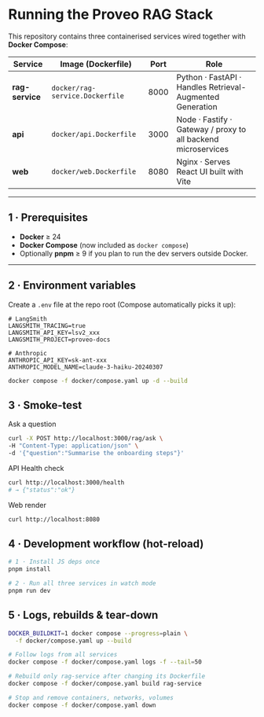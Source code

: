 # Running the Proveo RAG Stack

This repository contains three containerised services wired together with **Docker Compose**:

| Service        | Image (Dockerfile)                | Port | Role                                                         |
| -------------- | --------------------------------- | ---- | ------------------------------------------------------------ |
| **rag-service**| `docker/rag-service.Dockerfile`   | 8000 | Python · FastAPI · Handles Retrieval-Augmented Generation   |
| **api**        | `docker/api.Dockerfile`           | 3000 | Node · Fastify · Gateway / proxy to all backend microservices |
| **web**        | `docker/web.Dockerfile`           | 8080 | Nginx · Serves React UI built with Vite                     |



---

## 1 · Prerequisites

* **Docker** ≥ 24
* **Docker Compose** (now included as `docker compose`)
* Optionally **pnpm** ≥ 9 if you plan to run the dev servers outside Docker.

---

## 2 · Environment variables

Create a `.env` file at the repo root (Compose automatically picks it up):

```dotenv
# LangSmith
LANGSMITH_TRACING=true
LANGSMITH_API_KEY=lsv2_xxx
LANGSMITH_PROJECT=proveo-docs

# Anthropic
ANTHROPIC_API_KEY=sk-ant-xxx
ANTHROPIC_MODEL_NAME=claude-3-haiku-20240307
```

```bash
docker compose -f docker/compose.yaml up -d --build
```

## 3 · Smoke-test

Ask a question

```bash
curl -X POST http://localhost:3000/rag/ask \
-H "Content-Type: application/json" \
-d '{"question":"Summarise the onboarding steps"}'
```
API Health check
```bash
curl http://localhost:3000/health
# → {"status":"ok"}
```
Web render
```bash
curl http://localhost:8080
```
## 4 · Development workflow (hot-reload)
```bash
# 1 · Install JS deps once
pnpm install

# 2 · Run all three services in watch mode
pnpm run dev
```

## 5 · Logs, rebuilds & tear-down

```bash
DOCKER_BUILDKIT=1 docker compose --progress=plain \
  -f docker/compose.yaml up --build
```

```bash
# Follow logs from all services
docker compose -f docker/compose.yaml logs -f --tail=50
```

```bash
# Rebuild only rag-service after changing its Dockerfile
docker compose -f docker/compose.yaml build rag-service
```

```bash
# Stop and remove containers, networks, volumes
docker compose -f docker/compose.yaml down
```
